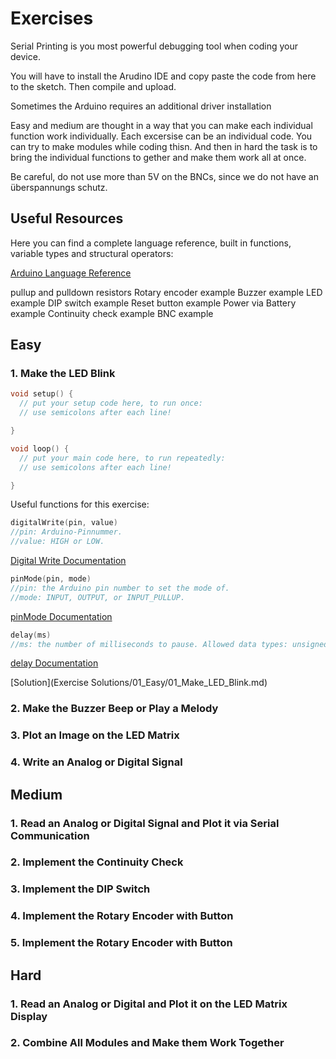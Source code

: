 # Exercises

Serial Printing is you most powerful debugging tool when coding your device.

You will have to install the Arudino IDE and copy paste the code from here to the sketch. Then compile and upload.

Sometimes the Arduino requires an additional driver installation

Easy and medium are thought in a way that you can make each individual function work individually. Each excersise can be an individual code. You can try to make modules while coding thisn. And then in hard the task is to bring the individual functions to gether and make them work all at once.

Be careful, do not use more than 5V on the BNCs, since we do not have an überspannungs schutz.

Useful Resources
--------------------
Here you can find a complete language reference, built in functions, variable types and structural operators:

[Arduino Language Reference](https://www.arduino.cc/reference/de/)

pullup and pulldown resistors
Rotary encoder example
Buzzer example
LED example
DIP switch example
Reset button example
Power via Battery example
Continuity check example
BNC example

## Easy

### 1. Make the LED Blink

```C++
void setup() {
  // put your setup code here, to run once:
  // use semicolons after each line!

}

void loop() {
  // put your main code here, to run repeatedly:
  // use semicolons after each line!

}
```
Useful functions for this exercise:

```C++
digitalWrite(pin, value)
//pin: Arduino-Pinnummer.
//value: HIGH or LOW.
```
[Digital Write Documentation](https://www.arduino.cc/reference/de/language/functions/digital-io/digitalwrite/)

```C++
pinMode(pin, mode)
//pin: the Arduino pin number to set the mode of.
//mode: INPUT, OUTPUT, or INPUT_PULLUP.
```
[pinMode Documentation](https://www.arduino.cc/reference/en/language/functions/digital-io/pinmode/)

```C++
delay(ms)
//ms: the number of milliseconds to pause. Allowed data types: unsigned long.
```
[delay Documentation](https://www.arduino.cc/reference/de/language/functions/time/delay/)

[Solution](Exercise Solutions/01_Easy/01_Make_LED_Blink.md)

### 2. Make the Buzzer Beep or Play a Melody

### 3. Plot an Image on the LED Matrix

### 4. Write an Analog or Digital Signal

## Medium

### 1. Read an Analog or Digital Signal and Plot it via Serial Communication

### 2. Implement the Continuity Check

### 3. Implement the DIP Switch

### 4. Implement the Rotary Encoder with Button

### 5. Implement the Rotary Encoder with Button

## Hard

### 1. Read an Analog or Digital and Plot it on the LED Matrix Display

### 2. Combine All Modules and Make them Work Together






